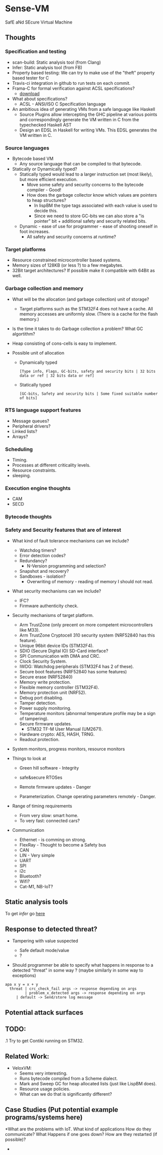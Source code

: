 # Sense-VM

SafE aNd SEcure Virtual Machine

## Thoughts

### Specification and testing
- scan-build: Static analysis tool (from Clang)
- Infer: Static analysis tool (from FB)
- Property based testing: We can try to make use of the "theft" property based tester for C
- Travis-ci integration in github to run tests on each commit.
- Frama-C for formal verification against ACSL specifications?
  - [download](https://frama-c.com/download.html)
- What about specifications?
  - ACSL - ANSI/ISO C Specification language
- An ambitious idea of generating VMs from a safe language like Haskell
  - Source Plugins allow intercepting the GHC pipeline at various points and correspondingly generate the VM written in C from the typechecked Haskell AST
  - Design an EDSL in Haskell for writing VMs. This EDSL generates the VM written in C.

### Source languages

- Bytecode based VM
  - Any source language that can be compiled to that bytecode.
- Statically or Dynamically typed?
  - Statically typed would lead to a larger instruction set (most likely), but more efficient execution.
    - Move some safety and security concerns to the bytecode compiler - Good!
    - How does the garbage collector know which values are pointers to heap structures?
      - In lispBM the type tags associated with each value is used to decide this.
      - Since we need to store GC-bits we can also store a "is pointer" bit + additional safety and security related bits.
  - Dynamic - ease of use for programmer - ease of shooting oneself in foot increases.
    - All safety and security concerns at runtime? 
  

### Target platforms

- Resource constrained microcontroller based systems.
- Memory sizes of 128KB (or less ?) to a few megabytes.
- 32Bit target architectures? If possible make it compatible with 64Bit as well.

### Garbage collection and memory

- What will be the allocation (and garbage collection) unit of storage?
  - Target platforms such as the STM32F4 does not have a cache. All memory accesses are uniformly slow. (There is a cache for the flash memory.)

- Is the time it takes to do Garbage collection a problem? What GC algortithm?

- Heap consisting of cons-cells is easy to implement.

- Possible unit of allocation

  - Dynamically typed 
    ```
    [Type info, Flags, GC-bits, safety and security bits | 32 bits data or ref | 32 bits data or ref]
    ```
  - Statically typed
    ``` 
    [GC-bits, Safety and security bits | Some fixed suitable number of bits]
    ``` 

### RTS language support features

- Message queues?
- Peripheral drivers?
- Linked lists?
- Arrays?

### Scheduling

- Timing.
- Processes at different criticality levels.
- Resource constraints.
- sleeping.

### Execution engine thoughts
- CAM
- SECD

### Bytecode thoughts


### Safety and Security features that are of interest

- What kind of fault tolerance mechanisms can we include?
  - Watchdog timers?
  - Error detection codes?
  - Redundancy?
    - N-Version programming and selection?
  - Snapshot and recovery?
  - Sandboxes - isolation?
    - Overwriting of memory - reading of memory I should not read.
- What security mechanisms can we include?
  - IFC?
  - Firmware authenticity check.
- Security mechanisms of target platform.
  - Arm TrustZone (only precent on more competent microcontrollers like M33).
  - Arm TrustZone Cryptocell 310 security system (NRF52840 has this feature).
  - Unique 96bit device IDs (STM32F4).
  - SDIO (Secure Digital IO) SD-Card interface?
  - SPI Communication with DMA and CRC.
  - Clock Security System.
  - IWDG: Watchdog peripherals (STM32F4 has 2 of these).
  - Secure boot features (NRF52840 has some features)
  - Secure erase (NRF52840)
  - Memory write protection.
  - Flexible memory controller (STM32F4).
  - Memory protection unit (NRF52).
  - Debug port disabling.
  - Tamper detection.
  - Power supply monitoring.
  - Temperature monitors (abnormal temperature profile may be a sign of tampering).
  - Secure firmware updates.
    - STM32 TF-M User Manual (UM2671).
  - Hardware crypto: AES, HASH, TRNG.
  - Readout protection.
  
- System monitors, progress monitors, resource monitors

- Things to look at
  - Green hill software - Integrity
  - safe&secure RTOSes

  - Remote firmware updates - Danger
  - Parameterization. Change operating parameters remotely - Danger.

- Range of timing requirements
  - From very slow: smart home.
  - To very fast: connected cars?

- Communication
  - Ethernet - is comming on strong. 
  - FlexRay  - Thought to become a Safety bus 
  - CAN
  - LIN  - Very simple
  - UART
  - SPI
  - i2c
  - Bluetooth?
  - Wifi?
  - Cat-M1, NB-IoT?


## Static analysis tools

To get *infer* go [here](https://github.com/facebook/infer/releases/tag/v0.17.0)

## Response to detected threat?

- Tampering with value suspected
  - Safe default mode/value
  - ?

- Should programmer be able to specify what happens in response to a
  detected "threat" in some way ? (maybe similarly in some way to exceptions)

```
apa x y = x + y
  threat | crc_check_fail args -> response depending on args 
         | problem_x_detected args -> response depending on args
	 | default -> Send/store log message
``` 




## Potential attack surfaces



## TODO:

.1 Try to get Contiki running on STM32.



## Related Work:

- VeloxVM:
  - Seems very interesting.
  - Runs bytecode compiled from a Scheme dialect.
  - Mark and Sweep GC for heap allocated lists (just like LispBM does).
  - Resource usage policies.
  - What can we do that is significantly different?



## Case Studies  (Put potential example programs/systems here)

   *What are the problems with IoT. What kind of applications
    How do they communicate? What Happens if one goes down? How are
    they restarted (if possible)? 



   -  


